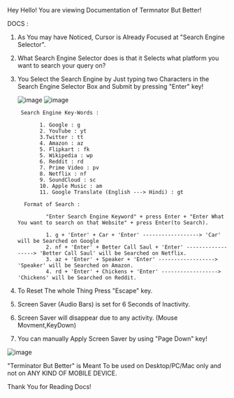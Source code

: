 Hey Hello!
You are viewing Documentation of Termnator But Better!

DOCS : 

1. As You may have Noticed, Cursor is Already Focused at "Search Engine Selector".
2. What Search Engine Selector does is that it Selects what platform you want to search your query on?
3. You Select the Search Engine by Just typing two Characters in the Search Engine Selector Box and Submit by pressing "Enter" key!

      ![image](https://user-images.githubusercontent.com/108342411/191802244-9660c678-1144-449a-82ec-981bc18579ca.png) ![image](https://user-images.githubusercontent.com/108342411/191801904-b891a322-965d-4fcf-b382-5e5cadf0b85a.png)


        Search Engine Key-Words :
         
              1. Google : g
              2. YouTube : yt
              3.Twitter : tt
              4. Amazon : az
              5. Flipkart : fk
              5. Wikipedia : wp
              6. Reddit : rd
              7. Prime Video : pv
              8. Netflix : nf
              9. SoundCloud : sc
              10. Apple Music : am
              11. Google Translate (English ---> Hindi) : gt
  
         Format of Search : 
         
                "Enter Search Engine Keyword" + press Enter + "Enter What You want to search on that Website" + press Enter(to Search).
                
                1. g + 'Enter' + Car + 'Enter' ------------------> 'Car' will be Searched on Google
                2. nf + 'Enter' + Better Call Saul + 'Enter' ------------------> 'Better Call Saul' will be Searched on Netflix.
                3. az + 'Enter' + Speaker + 'Enter' ------------------> 'Speaker' will be Searched on Amazon.
                4. rd + 'Enter' + Chickens + 'Enter' ------------------> 'Chickens' will be Searched on Reddit.
                
  
  
  4. To Reset The whole Thing Press "Escape" key.
  5. Screen Saver (Audio Bars) is set for 6 Seconds of Inactivity.
  6. Screen Saver will disappear due to any activity. (Mouse Movment,KeyDown)
  7. You can manually Apply Screen Saver by using "Page Down" key!
  
  ![image](https://user-images.githubusercontent.com/108342411/191801128-b709e27f-408c-4c40-96e6-42c47b3d5019.png)

  
  "Terminator But Better" is Meant To be used on Desktop/PC/Mac only and not on ANY KIND OF MOBILE DEVICE.
  
  
  Thank You for Reading Docs!
  
  
  
  
  
  
  
  
  


  
  
              
              

